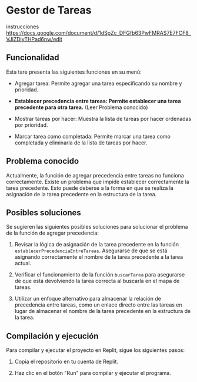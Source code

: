 # Gestor de Tareas

instrucciones https://docs.google.com/document/d/1dSpZc_DFGfb63PwFMRAS7E7FCF8_VJiZDiyTHPad6nw/edit

## Funcionalidad

Esta tare presenta las siguientes funciones en su menú:

- Agregar tarea: Permite agregar una tarea especificando su nombre y prioridad.

- **Establecer precedencia entre tareas: Permite establecer una tarea precedente para otra tarea.** (Leer Problema conocido)

- Mostrar tareas por hacer: Muestra la lista de tareas por hacer ordenadas por prioridad.

- Marcar tarea como completada: Permite marcar una tarea como completada y eliminarla de la lista de tareas por hacer.

## Problema conocido

Actualmente, la función de agregar precedencia entre tareas no funciona correctamente. Existe un problema que impide establecer correctamente la tarea precedente. Esto puede deberse a la forma en que se realiza la asignación de la tarea precedente en la estructura de la tarea.

## Posibles soluciones

Se sugieren las siguientes posibles soluciones para solucionar el problema de la función de agregar precedencia:

1. Revisar la lógica de asignación de la tarea precedente en la función `establecerPrecedenciaEntreTareas`. Asegurarse de que se está asignando correctamente el nombre de la tarea precedente a la tarea actual.

2. Verificar el funcionamiento de la función `buscarTarea` para asegurarse de que está devolviendo la tarea correcta al buscarla en el mapa de tareas.

3. Utilizar un enfoque alternativo para almacenar la relación de precedencia entre tareas, como un enlace directo entre las tareas en lugar de almacenar el nombre de la tarea precedente en la estructura de la tarea.

## Compilación y ejecución

Para compilar y ejecutar el proyecto en Replit, sigue los siguientes pasos:

1. Copia el repositorio en tu cuenta de Replit.

2. Haz clic en el botón "Run" para compilar y ejecutar el programa.


